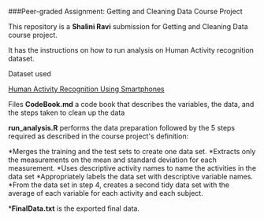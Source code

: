 ###Peer-graded Assignment: Getting and Cleaning Data Course Project

This repository is a **Shalini Ravi** submission for Getting and Cleaning Data course project. 

It has the instructions on how to run analysis on Human Activity recognition dataset.

Dataset used

[Human Activity Recognition Using Smartphones](http://archive.ics.uci.edu/ml/datasets/Human+Activity+Recognition+Using+Smartphones)

Files
**CodeBook.md** a code book that describes the variables, the data, and the steps taken to clean up the data

**run_analysis.R** performs the data preparation followed by the 5 steps required as described in the course project's definition:

*Merges the training and the test sets to create one data set.
*Extracts only the measurements on the mean and standard deviation for each measurement.
*Uses descriptive activity names to name the activities in the data set
*Appropriately labels the data set with descriptive variable names.
*From the data set in step 4, creates a second tidy data set with the average of each variable for each activity and each subject.

***FinalData.txt** is the exported final data.
